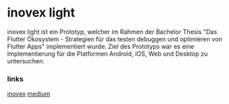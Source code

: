 # inovex light

inovex light ist ein Prototyp, welcher im Rahmen der Bachelor Thesis "Das Flutter Ökosystem - Strategien für das testen
debuggen und optimieren von Flutter Apps" implementiert wurde. Ziel des Prototyps war es eine Implementierung für die Platformen
Android, iOS, Web und Desktop zu untersuchen. 

### links
[inovex](https://www.inovex.de/blog/author/tkallinich/)
[medium](https://medium.com/@mx_tino)
